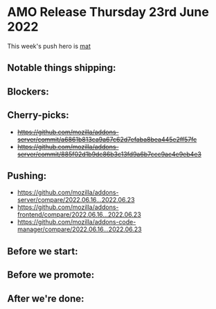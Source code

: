 # AMO Release Thursday 23rd June 2022

This week's push hero is [mat](https://github.com/diox)

## Notable things shipping:

## Blockers:

## Cherry-picks:
- ~~https://github.com/mozilla/addons-server/commit/a6861b813ca9a67c62d7efaba8bea445e2ff57fc~~
- ~~https://github.com/mozilla/addons-server/commit/885f02d1b9dc86b3c13fd9a6b7ccc9ac4e9eb4e3~~

## Pushing:

- https://github.com/mozilla/addons-server/compare/2022.06.16...2022.06.23
- https://github.com/mozilla/addons-frontend/compare/2022.06.16...2022.06.23
- https://github.com/mozilla/addons-code-manager/compare/2022.06.16...2022.06.23

## Before we start:

## Before we promote:

## After we're done:
